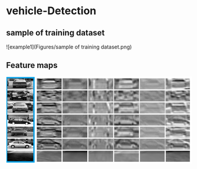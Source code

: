 # vehicle-Detection

sample of training dataset
---------------------
![example1](Figures/sample of training dataset.png)

Feature maps
---------------------
![example1](Figures/FeatureMaps.png)
